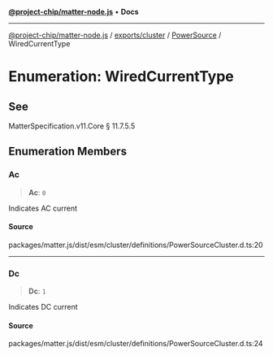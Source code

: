 [**@project-chip/matter-node.js**](../../../../../README.md) • **Docs**

***

[@project-chip/matter-node.js](../../../../../modules.md) / [exports/cluster](../../../README.md) / [PowerSource](../README.md) / WiredCurrentType

# Enumeration: WiredCurrentType

## See

MatterSpecification.v11.Core § 11.7.5.5

## Enumeration Members

### Ac

> **Ac**: `0`

Indicates AC current

#### Source

packages/matter.js/dist/esm/cluster/definitions/PowerSourceCluster.d.ts:20

***

### Dc

> **Dc**: `1`

Indicates DC current

#### Source

packages/matter.js/dist/esm/cluster/definitions/PowerSourceCluster.d.ts:24
